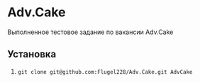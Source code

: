 # Adv.Cake

Выполненное тестовое задание по вакансии Adv.Cake

## Установка

1. ```git clone git@github.com:Flugel228/Adv.Cake.git AdvCake```